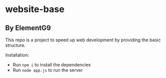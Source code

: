 # website-base
## By ElementG9

This repo is a project to speed up web development by providing the basic structure.

Installation:
* Run `npm i` to install the dependencies
* Run `node app.js` to run the server